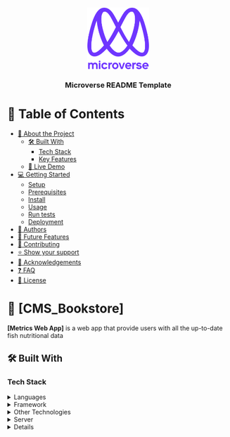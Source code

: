 <a name="readme-top"></a>

<div align="center">

  <img src="murple_logo.png" alt="logo" width="140"  height="auto" />
  <br/>

  <h3><b>Microverse README Template</b></h3>

</div>


# 📗 Table of Contents

- [📖 About the Project](#about-project)
  - [🛠 Built With](#built-with)
    - [Tech Stack](#tech-stack)
    - [Key Features](#key-features)
  - [🚀 Live Demo](#live-demo)
- [💻 Getting Started](#getting-started)
  - [Setup](#setup)
  - [Prerequisites](#prerequisites)
  - [Install](#install)
  - [Usage](#usage)
  - [Run tests](#run-tests)
  - [Deployment](#triangular_flag_on_post-deployment)
- [👥 Authors](#authors)
- [🔭 Future Features](#future-features)
- [🤝 Contributing](#contributing)
- [⭐️ Show your support](#support)
- [🙏 Acknowledgements](#acknowledgements)
- [❓ FAQ](#faq)
- [📝 License](#license)


# 📖 [CMS_Bookstore] <a name="about-project"></a>

**[Metrics Web App]** is a web app that provide users with all the up-to-date fish nutritional data


## 🛠 Built With <a name="built-with"></a>

### Tech Stack <a name="tech-stack"></a>

<details>
  <summary>Languages</summary>
  <ul>
    <li><a href="https://developer.mozilla.org/">JavaScript</a></li>
  </ul>
  <ul>
    <li><a href="https://developer.mozilla.org/">CSS</a></li>
  </ul>
  <ul>
    <li><a href="https://developer.mozilla.org/">HTML</a></li>
  </ul>
</details>

<details>
  <summary>Framework</summary>
  <ul>
    <li><a href="https://reactjs.org/">React.js</a></li>
  </ul>
  <ul>
    <li><a href="https://redux.org/">Redux</a></li>
  </ul>
</details>

<details>
  <summary>Other Technologies</summary>
  <ul>
    <li><a href="https://npmjs.com/">NPM</a></li>
  </ul>
  <ul>
    <li><a href="https://git-scm.com/">Git</a></li>
  </ul>
</details>

<details>
  <summary>Server</summary>
  <ul>
    <li><a href="http://localhost:3000/">Local Host</a></li>
  </ul>
  <ul>
    <li><a href="https://www.fishwatch.gov/api/species">Fishwatch Server</a></li>
  </ul>
</details>

<details>

### Key Features <a name="key-features"></a>

- **[Besutiful and easy to navigate UI]**
- **[home page provides image of diferent kinds of fish]**
- **[Clicking on fish image, redirects to the Details page which displays more details about a single fish]**

### Live Demo <a name="live-demo"><a/>

[Live Demo Link](https://6353fc30e201e025ac94a060--zoodata.netlify.app/)

### Video <a name="video"><a/>

[Video Link](https://www.loom.com/share/d6d1d29feb7248ebb08ef003e0cbf4be)

<p align="right">(<a href="#readme-top">back to top</a>)</p>


## 💻 Getting Started <a name="getting-started"></a>

To get a local copy up and running, follow these steps.

### Prerequisites

In order to run this project you need:
- Node 
- npm

### Setup

Clone this repository to your desired folder:

```sh
  cd your-folder
  git@github.com:Mukumbuta/CMS_Bookstore.git
```

### Install

Install this project with:

```sh
  cd React-Math-Magicians
  npm install
```

### Usage

To run the project, execute the following command:

```sh
  npm run build
  npm run start
```

<p align="right">(<a href="#readme-top">back to top</a>)</p>


## 👥 Authors <a name="authors"></a>

👤 **Emmanuel Simasiku**

- GitHub: [@Mukumbuta](https://github.com/Mukumbuta)
- Twitter: [@Mukumbuta8](https://twitter.com/Mukumbuta8)
- LinkedIn: [Mukumbuta](https://linkedin.com/in/mukumbuta)

<p align="right">(<a href="#readme-top">back to top</a>)</p>


## 🔭 Future Features <a name="future-features"></a>

- [ ] **[Conservation and Migrations]**
- [ ] **[Diferent preparation methods]**

<p align="right">(<a href="#readme-top">back to top</a>)</p>


## 🤝 Contributing <a name="contributing"></a>

Contributions, issues, and feature requests are welcome!

Feel free to check the [issues page](../../issues/).

<p align="right">(<a href="#readme-top">back to top</a>)</p>


## ⭐️ Show your support <a name="support"></a>

If you like this project and you find it helpful, please give this project a star.

<p align="right">(<a href="#readme-top">back to top</a>)</p>


## 🙏 Acknowledgments <a name="acknowledgements"></a>

This project is based on the work of [Nelson Sakwa](https://www.behance.net/sakwadesignstudio) on whose original design this project is based.

<p align="right">(<a href="#readme-top">back to top</a>)</p>


## 📝 License <a name="license"></a>

This project is [MIT](./LICENSE) licensed.

<p align="right">(<a href="#readme-top">back to top</a>)</p>
